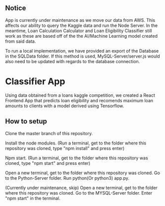## Notice

App is currently under maintenance as we move our data from AWS. This affects our ability to query the Kaggle data and run the Node Server. In the meantime, Loan Calculation Calculator and Loan Eligibility Classifier still work as these are based off of the the AI/Machine Learning model created from said data.

To run a local implementation, we have provided an export of the Database in the SQLData folder. If this method is used, MySQL-Server/server.js would also need to be updated with regards to the database connection.


# Classifier App

Using data obtained from a loans kaggle competition, we created a React Frontend App that predicts loan eligibility and recomends maximum loan amounts to clients with a model derived using Tensorflow.


## How to setup

Clone the master branch of this repository.

Install the node modules. (Run a terminal, get to the folder where this repository was cloned, type "npm install" and press enter)

Npm start. (Run a terminal, get to the folder where this repository was cloned, type "npm start" and press enter)

Open a new terminal, get to the folder where this repository was cloned. Go to the Python-Server folder. Run python(Or python3) app.py.

(Currently under maintenance, skip) Open a new terminal, get to the folder where this repository was cloned. Go to the MYSQL-Server folder. Enter "npm start" in the terminal.
